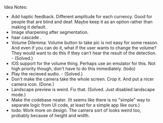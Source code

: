 Idea Notes:

* Add haptic feedback. Different amplitude for each currency. Good for people that are blind and deaf. Maybe keep it as an option rather than making it default.
* Image sharpening after segmentation.
* haar cascade .
* Volume Dilemma: Volume button to take pic is not easy for some reason. And even if you can do it, what if the user wants to change the volume? They would want to do this if they can't hear the result of the detection. - (Solved.)
* IOS support for the volume thing. Perhaps use an emulator for this. Not high priority though, don't have to do this immediately. (todo)
* Play the recieved audio. - (Solved.)
* Don't make the camera take the whole screen. Crop it. And put a nicer camera icon. (Done.)
* Landscape preview is weird. Fix that. (Solved. Just disabled landscape mode.)
* Make the codebase neater. (It seems like there is no "simple" way to separate logic from UI code, at least for a simple app like ours.)
* todo: Work more on design. The camera sort of looks weird too, probably because of height and width.

